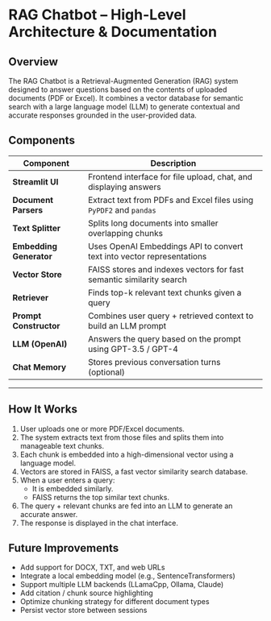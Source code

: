 # RAG Chatbot – High-Level Architecture & Documentation

## Overview

The RAG Chatbot is a Retrieval-Augmented Generation (RAG) system designed to answer questions based on the contents of uploaded documents (PDF or Excel). It combines a vector database for semantic search with a large language model (LLM) to generate contextual and accurate responses grounded in the user-provided data.

## Components

| Component               | Description                                                            |
| ----------------------- | ---------------------------------------------------------------------- |
| **Streamlit UI**        | Frontend interface for file upload, chat, and displaying answers       |
| **Document Parsers**    | Extract text from PDFs and Excel files using `PyPDF2` and `pandas`     |
| **Text Splitter**       | Splits long documents into smaller overlapping chunks                  |
| **Embedding Generator** | Uses OpenAI Embeddings API to convert text into vector representations |
| **Vector Store**        | FAISS stores and indexes vectors for fast semantic similarity search   |
| **Retriever**           | Finds top-k relevant text chunks given a query                         |
| **Prompt Constructor**  | Combines user query + retrieved context to build an LLM prompt         |
| **LLM (OpenAI)**        | Answers the query based on the prompt using GPT-3.5 / GPT-4            |
| **Chat Memory**         | Stores previous conversation turns (optional)                          |
---


## How It Works

1. User uploads one or more PDF/Excel documents.
2. The system extracts text from those files and splits them into manageable text chunks.
3. Each chunk is embedded into a high-dimensional vector using a language model.
4. Vectors are stored in FAISS, a fast vector similarity search database.
5. When a user enters a query:
    - It is embedded similarly.
    - FAISS returns the top similar text chunks.
6. The query + relevant chunks are fed into an LLM to generate an accurate answer.
7. The response is displayed in the chat interface.

## Future Improvements

- Add support for DOCX, TXT, and web URLs
- Integrate a local embedding model (e.g., SentenceTransformers)
- Support multiple LLM backends (LLamaCpp, Ollama, Claude)
- Add citation / chunk source highlighting
- Optimize chunking strategy for different document types
- Persist vector store between sessions